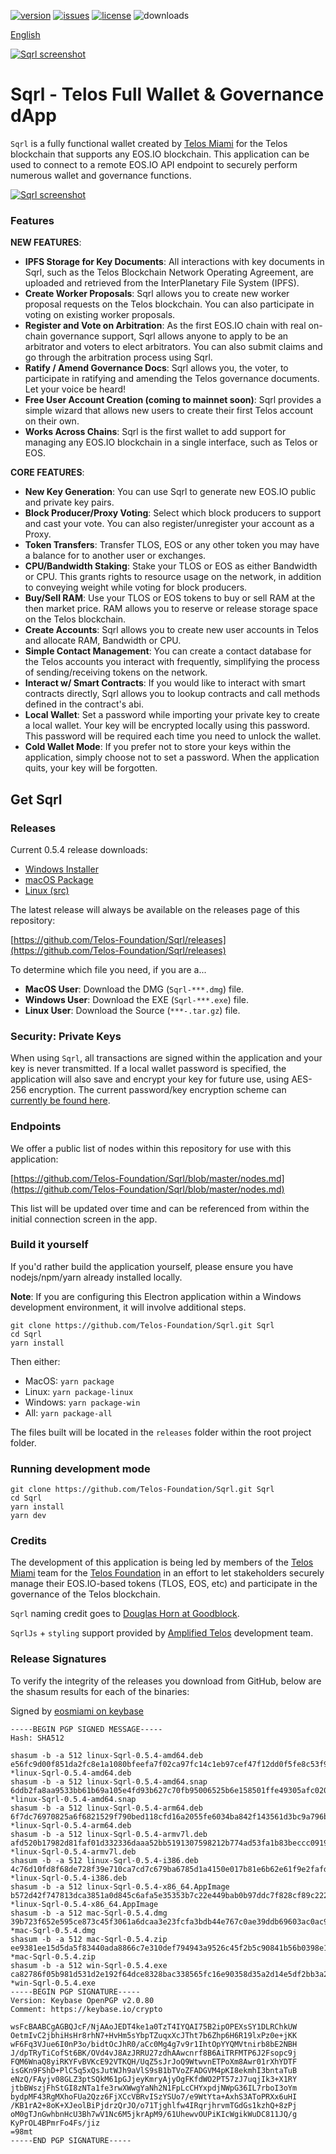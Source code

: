 [![version](https://img.shields.io/github/release/Telos-Foundation/Sqrl/all.svg)](https://github.com/Telos-Foundation/Sqrl/releases)
[![issues](https://img.shields.io/github/issues/Telos-Foundation/Sqrl.svg)](https://github.com/Telos-Foundation/Sqrl/issues)
[![license](https://img.shields.io/badge/license-MIT-blue.svg)](https://raw.githubusercontent.com/Telos-Foundation/Sqrl/master/LICENSE)
![downloads](https://img.shields.io/github/downloads/Telos-Foundation/Sqrl/total.svg)

[English](https://github.com/Telos-Foundation/Sqrl/blob/master/README.md)

[![Sqrl screenshot](https://raw.githubusercontent.com/Telos-Foundation/Sqrl/master/app/renderer/assets/images/sqrl.png)](https://raw.githubusercontent.com/Telos-Foundation/Sqrl/master/app/renderer/assets/images/sqrl.png)

# Sqrl - Telos Full Wallet & Governance dApp

`Sqrl` is a fully functional wallet created by [Telos Miami](https://eos.miami/) for the Telos blockchain that supports any EOS.IO blockchain. This application can be used to connect to a remote EOS.IO API endpoint to securely perform numerous wallet and governance functions.

[![Sqrl screenshot](https://raw.githubusercontent.com/Telos-Foundation/Sqrl/master/Sqrl.png)](https://raw.githubusercontent.com/Telos-Foundation/Sqrl/master/Sqrl.png)

### Features

**NEW FEATURES**:
- **IPFS Storage for Key Documents**: All interactions with key documents in Sqrl, such as the Telos Blockchain Network Operating Agreement, are uploaded and retrieved from the InterPlanetary File System (IPFS).
- **Create Worker Proposals**: Sqrl allows you to create new worker proposal requests on the Telos blockchain. You can also participate in voting on existing worker proposals.
- **Register and Vote on Arbitration**: As the first EOS.IO chain with real on-chain governance support, Sqrl allows anyone to apply to be an arbitrator and voters to elect arbitrators. You can also submit claims and go through the arbitration process using Sqrl.
- **Ratify / Amend Governance Docs**: Sqrl allows you, the voter, to participate in ratifying and amending the Telos governance documents. Let your voice be heard!
- **Free User Account Creation (coming to mainnet soon)**: Sqrl provides a simple wizard that allows new users to create their first Telos account on their own.
- **Works Across Chains**: Sqrl is the first wallet to add support for managing any EOS.IO blockchain in a single interface, such as Telos or EOS.

**CORE FEATURES**:
- **New Key Generation**: You can use Sqrl to generate new EOS.IO public and private key pairs.
- **Block Producer/Proxy Voting**: Select which block producers to support and cast your vote. You can also register/unregister your account as a Proxy.
- **Token Transfers**: Transfer TLOS, EOS or any other token you may have a balance for to another user or exchanges.
- **CPU/Bandwidth Staking**: Stake your TLOS or EOS as either Bandwidth or CPU. This grants rights to resource usage on the network, in addition to conveying weight while voting for block producers.
- **Buy/Sell RAM**: Use your TLOS or EOS tokens to buy or sell RAM at the then market price. RAM allows you to reserve or release storage space on the Telos blockchain.
- **Create Accounts**: Sqrl allows you to create new user accounts in Telos and allocate RAM, Bandwidth or CPU.
- **Simple Contact Management**: You can create a contact database for the Telos accounts you interact with frequently, simplifying the process of sending/receiving tokens on the network.
- **Interact w/ Smart Contracts**: If you would like to interact with smart contracts directly, Sqrl allows you to lookup contracts and call methods defined in the contract's abi.
- **Local Wallet**: Set a password while importing your private key to create a local wallet. Your key will be encrypted locally using this password. This password will be required each time you need to unlock the wallet.
- **Cold Wallet Mode**: If you prefer not to store your keys within the application, simply choose not to set a password. When the application quits, your key will be forgotten.

## Get Sqrl

### Releases

Current 0.5.4 release downloads:

- [Windows Installer](https://github.com/Telos-Foundation/Sqrl/releases/download/0.5.4/win-Sqrl-0.5.4.exe)
- [macOS Package](https://github.com/Telos-Foundation/Sqrl/releases/download/0.5.4/mac-Sqrl-0.5.4.dmg)
- [Linux (src)](https://github.com/Telos-Foundation/Sqrl/archive/0.5.4.tar.gz)

The latest release will always be available on the releases page of this repository:

[https://github.com/Telos-Foundation/Sqrl/releases](https://github.com/Telos-Foundation/Sqrl/releases)

To determine which file you need, if you are a...

- **MacOS User**: Download the DMG (`Sqrl-***.dmg`) file.
- **Windows User**: Download the EXE (`Sqrl-***.exe`) file.
- **Linux User**: Download the Source (`***-.tar.gz`) file.

### Security: Private Keys

When using `Sqrl`, all transactions are signed within the application and your key is never transmitted. If a local wallet password is specified, the application will also save and encrypt your key for future use, using AES-256 encryption. The current password/key encryption scheme can [currently be found here](https://github.com/Telos-Foundation/Sqrl/blob/master/app/shared/actions/wallet.js#L8).

### Endpoints

We offer a public list of nodes within this repository for use with this application:

[https://github.com/Telos-Foundation/Sqrl/blob/master/nodes.md](https://github.com/Telos-Foundation/Sqrl/blob/master/nodes.md)

This list will be updated over time and can be referenced from within the initial connection screen in the app.

### Build it yourself

If you'd rather build the application yourself, please ensure you have nodejs/npm/yarn already installed locally.

**Note**: If you are configuring this Electron application within a Windows development environment, it will involve additional steps.

```
git clone https://github.com/Telos-Foundation/Sqrl.git Sqrl
cd Sqrl
yarn install
```

Then either:

- MacOS: `yarn package`
- Linux: `yarn package-linux`
- Windows: `yarn package-win`
- All: `yarn package-all`

The files built will be located in the `releases` folder within the root project folder.

### Running development mode

```
git clone https://github.com/Telos-Foundation/Sqrl.git Sqrl
cd Sqrl
yarn install
yarn dev
```

### Credits

The development of this application is being led by members of the [Telos Miami](https://eos.miami) team for the [Telos Foundation](https://telosfoundation.io) in an effort to let stakeholders securely manage their EOS.IO-based tokens (TLOS, EOS, etc) and participate in the governance of the Telos blockchain.

`Sqrl` naming credit goes to [Douglas Horn at Goodblock](https://goodblock.io/).

`SqrlJs` + `styling` support provided by [Amplified Telos](https://amplified.software/) development team.

### Release Signatures

To verify the integrity of the releases you download from GitHub, below are the shasum results for each of the binaries:

Signed by [eosmiami on keybase](https://keybase.io/eosmiami)

```
-----BEGIN PGP SIGNED MESSAGE-----
Hash: SHA512

shasum -b -a 512 linux-Sqrl-0.5.4-amd64.deb
e56fc9d00f851da2fc8e1a1080bfeefa7f02ca97fc14c1eb97cef47f12dd0f5fe8c53f9ff097a43baebc929703f2f7b38007fe182050cfe76646b680dbe49c73 *linux-Sqrl-0.5.4-amd64.deb
shasum -b -a 512 linux-Sqrl-0.5.4-amd64.snap
6ddb2fa8aa9533bb61b69a105e4fd93b627c70fb95006525b6e158501ffe49305afc02024d9d6bfb1c55c286eefb9535174a5ae46efbb74ae87be9fe8e1b1866 *linux-Sqrl-0.5.4-amd64.snap
shasum -b -a 512 linux-Sqrl-0.5.4-arm64.deb
6f7dc76970825a6f6821529f790bed118cfd16a2055fe6034ba842f143561d3bc9a796b9c0cfdfc5b0068137cdc19944f744d16e1020ba46b7205fc406323f3b *linux-Sqrl-0.5.4-arm64.deb
shasum -b -a 512 linux-Sqrl-0.5.4-armv7l.deb
afd520b17982d81faf01d332336daaa52bb5191307598212b774ad53fa1b83beccc0919712cb85bcb0a4f25d713ba804729b2b4c6501fa1f648d8bd10e7cde4b *linux-Sqrl-0.5.4-armv7l.deb
shasum -b -a 512 linux-Sqrl-0.5.4-i386.deb
4c76d10fd8f68de728f39e710ca7cd7c679ba6785d1a4150e017b81e6b62e61f9e2fafdcee2114188a0533fc57935ccbe4df9ad885f3c4746f6ae1541115e325 *linux-Sqrl-0.5.4-i386.deb
shasum -b -a 512 linux-Sqrl-0.5.4-x86_64.AppImage
b572d42f747813dca3851a0d845c6afa5e35353b7c22e449bab0b97ddc7f828cf89c222e0cfd4569c45c4e5109f6fb4d247d8f78010dee8b9074a83e28f7492a *linux-Sqrl-0.5.4-x86_64.AppImage
shasum -b -a 512 mac-Sqrl-0.5.4.dmg
39b723f652e595ce873c45f3061a6dcaa3e23fcfa3bdb44e767c0ae39ddb69603ac0ac9f6c57c0d1d53a9993a970044c777f9543894369dd7d58221ab8205bb4 *mac-Sqrl-0.5.4.dmg
shasum -b -a 512 mac-Sqrl-0.5.4.zip
ee9381ee15d5da5f83440ada8866c7e310def794943a9526c45f2b5c90841b56b0398e1d3159edcd658a9473766d1ffbf135a1831db327e10764110945c1c860 *mac-Sqrl-0.5.4.zip
shasum -b -a 512 win-Sqrl-0.5.4.exe
ca82786f05b981d531d2e192f64dce8328bac338565fc16e90358d35a2d14e5df2bb3a2f1192f791b6902173c596735bf43efb19c0e6f370b0af1abda10103a4 *win-Sqrl-0.5.4.exe
-----BEGIN PGP SIGNATURE-----
Version: Keybase OpenPGP v2.0.80
Comment: https://keybase.io/crypto

wsFcBAABCgAGBQJcF/NjAAoJEDT4ke1a0TzT4IYQAI75B2ipOPEXsSY1DLRChkUW
OetmIvC2jbhiHsHr8rhN7+HvHm5sYbpTZuqxXcJTht7b6Zhp6H6R19lxPz0e+jKK
wF6Fq3VJue6I0nP3o/bidtOcJhR0/aCc0Mg4g7v9r1IhtOpYYQMVtnirb8bE2NBH
J/dpTRyTiCofSt6BK/OVd4vJ8AzJRRU27zdhAAwcnrf8B6AiTRFMTP6J2Fsopc9j
FQM6WnaQ8yiRKYFvBVKcE92VTKQH/UqZ5sJrJoQ9WtwvnETPoXm8Awr01rXhYDTF
isGKn9FShD+PlC5q5xQsJutWJh9aVlS9sB1bTVoZFADGVM4pKI8ekmhI3bntaTuB
eNzQ/FAyjv08GLZ3ptSQkM61pGJjeyKmryAjyOgFKfdWO2PT57zJ7uqjIk3+X1RY
jtbBWszjFhStGI8zNTa1fe3rwXWwgYaNh2N1FpLcCHYxpdjNWpG36IL7rboI3oYm
bydpMF43RgMXhoFUa2Qzz6FjXCcVBRvISzYSUo7/e9WtYta+AxhS3AToPRXx6uHI
/KB1rA2+8oK+XJeolBiPjdrzQrJO/o71Tjghlfw4IRqrjhrvmTGdGs1kzhQ+8zPj
oM0gTJnGwhbnHcU3Bh7wV1Nc6M5jkrApM9/61UhewvOUPiKIcWgikWuDC811JQ/g
KyPrOL4BPmrFo4Fs/jiz
=98mt
-----END PGP SIGNATURE-----
```